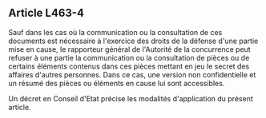 Article L463-4
----
Sauf dans les cas où la communication ou la consultation de ces documents est
nécessaire à l'exercice des droits de la défense d'une partie mise en cause, le
rapporteur général de l'Autorité de la concurrence peut refuser à une partie la
communication ou la consultation de pièces ou de certains éléments contenus dans
ces pièces mettant en jeu le secret des affaires d'autres personnes. Dans ce
cas, une version non confidentielle et un résumé des pièces ou éléments en cause
lui sont accessibles.

Un décret en Conseil d'Etat précise les modalités d'application du présent
article.
